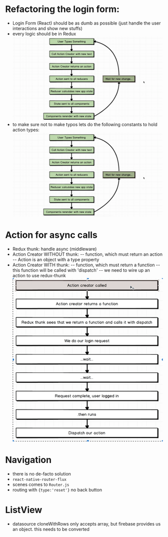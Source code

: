 # Refactoring the login form:

- Login Form (React) should be as dumb as possible (just handle the user interactions and show new stuffs)
- every logic should be in Redux ![](./images/login_form_flow.png "Login Form Flow")
- to make sure not to make typos lets do the following constants to hold action types: ![](./images/login_form_flow.png "Using constants for action types")

# Action for async calls

- Redux thunk: handle async (middleware)
- Action Creator WITHOUT thunk: -- function, which must return an action -- Action is an object with a type property
- Action Creator WITH thunk: -- function, which must return a function -- this function will be called with 'dispatch' -- we need to wire up an action to use redux-thunk ![](./images/redux_thunk.png "Redux Thunk")

# Navigation

- there is no de-facto solution
- `react-native-router-flux`
- scenes comes to `Router.js`
- routing with `{type:'reset'}` no back button

# ListView

- datasource cloneWithRows only accepts array, but firebase provides us an object. this needs to be converted
